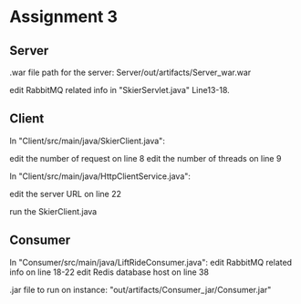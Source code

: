 # Assignment 3

## Server
.war file path for the server: Server/out/artifacts/Server_war.war

edit RabbitMQ related info in "SkierServlet.java" Line13-18.


## Client
In "Client/src/main/java/SkierClient.java":

edit the number of request on line 8
edit the number of threads on line 9

In "Client/src/main/java/HttpClientService.java":

edit the server URL on line 22

run the SkierClient.java

## Consumer
In "Consumer/src/main/java/LiftRideConsumer.java":
edit RabbitMQ related info on line 18-22
edit Redis database host on line 38

.jar file to run on instance:
"out/artifacts/Consumer_jar/Consumer.jar"